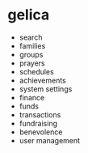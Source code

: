 # gelica

[comment]: <> (https://rock.rocksolidchurchdemo.com/NewFamily)

- search
- families
- groups
- prayers
- schedules
- achievements
- system settings
- finance
 - funds
 - transactions
 - fundraising
 - benevolence
 - user management
